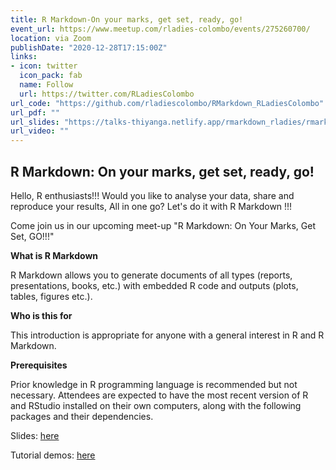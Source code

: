 ```yaml
---
title: R Markdown-On your marks, get set, ready, go!
event_url: https://www.meetup.com/rladies-colombo/events/275260700/
location: via Zoom
publishDate: "2020-12-28T17:15:00Z"
links:
- icon: twitter
  icon_pack: fab
  name: Follow
  url: https://twitter.com/RLadiesColombo
url_code: "https://github.com/rladiescolombo/RMarkdown_RLadiesColombo"
url_pdf: ""
url_slides: "https://talks-thiyanga.netlify.app/rmarkdown_rladies/rmarkdownrladies_tst#1"
url_video: ""
---
```


## R Markdown: On your marks, get set, ready, go! 

Hello, R enthusiasts!!! Would you like to analyse your data, share and reproduce your results, All in one go? Let's do it with R Markdown !!!

Come join us in our upcoming meet-up "R Markdown: On Your Marks, Get Set, GO!!!"

**What is R Markdown**

R Markdown allows you to generate documents of all types (reports, presentations, books, etc.) with embedded R code and outputs (plots, tables, figures etc.).

**Who is this for**

This introduction is appropriate for anyone with a general interest in R and R Markdown.

**Prerequisites**

Prior knowledge in R programming language is recommended but not necessary.
Attendees are expected to have the most recent version of R and RStudio installed on their own computers, along with the following packages and their dependencies.

Slides: [here](https://talks-thiyanga.netlify.app/rmarkdown_rladies/rmarkdownrladies_tst#1)

Tutorial demos: [here](https://github.com/rladiescolombo/RMarkdown_RLadiesColombo)
